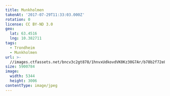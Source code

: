 ```yaml
---
title: Munkholmen
takenAt: '2017-07-29T11:33:03.000Z'
rotation: 0
license: CC BY-ND 3.0
geo:
  lat: 63.4516
  lng: 10.382711
tags:
  - Trondheim
  - Munkholmen
url: >-
  //images.ctfassets.net/bncv3c2gt878/1hnvxUdkovdVK0Kz30G7Ar/b78b2f72e87bb779fbe73282dd272500/munkholmen_36246497125_o
size: 5900784
image:
  width: 5344
  height: 3006
contentType: image/jpeg
---
```


